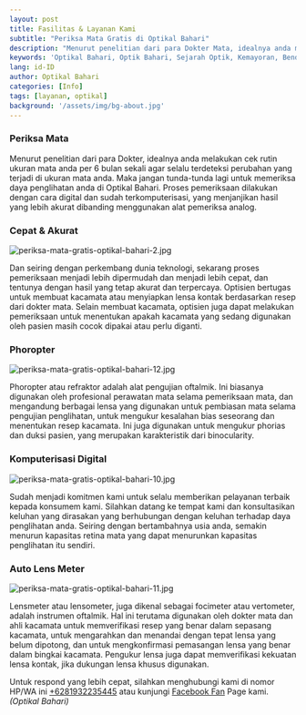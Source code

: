 ```yaml
---
layout: post
title: Fasilitas & Layanan Kami
subtitle: "Periksa Mata Gratis di Optikal Bahari"
description: "Menurut penelitian dari para Dokter Mata, idealnya anda melakukan cek rutin ukuran mata anda per 6 bulan sekali agar selalu terdeteksi perubahan yang terjadi di ukuran mata anda"
keywords: 'Optikal Bahari, Optik Bahari, Sejarah Optik, Kemayoran, Bendungan Jago, Benjo'
lang: id-ID
author: Optikal Bahari
categories: [Info]
tags: [layanan, optikal]
background: '/assets/img/bg-about.jpg'
---
```


<h3>Periksa Mata</h3>

<p class="aligncenter">

<p>Menurut penelitian dari para Dokter, idealnya anda melakukan cek rutin ukuran mata anda per 6 bulan sekali agar selalu terdeteksi perubahan yang terjadi di ukuran mata anda. Maka jangan tunda-tunda lagi untuk memeriksa daya penglihatan anda di Optikal Bahari. Proses pemeriksaan dilakukan dengan cara digital dan sudah terkomputerisasi, yang menjanjikan hasil yang lebih akurat dibanding menggunakan alat pemeriksa analog.</p> 

<h3>Cepat & Akurat</h3>

<p class="aligncenter">
<img data-src="/assets/img/posts/periksa-mata/periksa-mata-gratis-optikal-bahari-2.jpg" src="/assets/img/posts/periksa-mata/periksa-mata-gratis-optikal-bahari-2.jpg" class="rounded mx-auto d-block rounded-lg img-fluid shadow"  alt="periksa-mata-gratis-optikal-bahari-2.jpg"></p>

<p>Dan seiring dengan perkembang dunia teknologi, sekarang proses pemeriksaan menjadi lebih dipermudah dan menjadi lebih cepat, dan tentunya dengan hasil yang tetap akurat dan terpercaya. Optisien bertugas untuk membuat kacamata atau menyiapkan lensa kontak berdasarkan resep dari dokter mata. Selain membuat kacamata, optisien juga dapat melakukan pemeriksaan untuk menentukan apakah kacamata yang sedang digunakan oleh pasien masih cocok dipakai atau perlu diganti.</p> 

<h3>Phoropter</h3>

<p class="aligncenter">
<img data-src="/assets/img/posts/periksa-mata/periksa-mata-gratis-optikal-bahari-12.jpg" src="/assets/img/posts/periksa-mata/periksa-mata-gratis-optikal-bahari-12.jpg" class="rounded mx-auto d-block rounded-lg img-fluid shadow"  alt="periksa-mata-gratis-optikal-bahari-12.jpg"></p>

<p>Phoropter atau refraktor adalah alat pengujian oftalmik. Ini biasanya digunakan oleh profesional perawatan mata selama pemeriksaan mata, dan mengandung berbagai lensa yang digunakan untuk pembiasan mata selama pengujian penglihatan, untuk mengukur kesalahan bias seseorang dan menentukan resep kacamata. Ini juga digunakan untuk mengukur phorias dan duksi pasien, yang merupakan karakteristik dari binocularity.</p>

<h3>Komputerisasi Digital</h3>

<p class="aligncenter">
<img data-src="/assets/img/posts/periksa-mata/periksa-mata-gratis-optikal-bahari-10.jpg" src="/assets/img/posts/periksa-mata/periksa-mata-gratis-optikal-bahari-10.jpg" class="rounded mx-auto d-block rounded-lg img-fluid shadow"  alt="periksa-mata-gratis-optikal-bahari-10.jpg"></p>

<p>Sudah menjadi komitmen kami untuk selalu memberikan pelayanan terbaik kepada konsumem kami. Silahkan datang ke tempat kami dan konsultasikan keluhan yang dirasakan yang berhubungan dengan keluhan terhadap daya penglihatan anda. Seiring dengan bertambahnya usia anda, semakin menurun kapasitas retina mata yang dapat menurunkan kapasitas penglihatan itu sendiri.</p>

<h3>Auto Lens Meter</h3>

<p class="aligncenter">
<img data-src="/assets/img/posts/periksa-mata/periksa-mata-gratis-optikal-bahari-11.jpg" src="/assets/img/posts/periksa-mata/periksa-mata-gratis-optikal-bahari-11.jpg" class="rounded mx-auto d-block rounded-lg img-fluid shadow"  alt="periksa-mata-gratis-optikal-bahari-11.jpg"></p>

<p>Lensmeter atau lensometer, juga dikenal sebagai focimeter atau vertometer, adalah instrumen oftalmik. Hal ini terutama digunakan oleh dokter mata dan ahli kacamata untuk memverifikasi resep yang benar dalam sepasang kacamata, untuk mengarahkan dan menandai dengan tepat lensa yang belum dipotong, dan untuk mengkonfirmasi pemasangan lensa yang benar dalam bingkai kacamata. Pengukur lensa juga dapat memverifikasi kekuatan lensa kontak, jika dukungan lensa khusus digunakan.</p>
	
<p>Untuk respond yang lebih cepat, silahkan menghubungi kami di nomor HP/WA ini <a href="https://api.whatsapp.com/send?phone=6281932235445&text=Hallo%2C+saya+butuh+informasi+lebih+lanjut+mengenai+Optikal+Bahari" id="WhatsAppClick" class="WhatsAppCall" title="Call WhatsApp">+6281932235445</a> atau kunjungi <a href="https://www.facebook.com/optikalbahari" id="FBClick" title="Facebook Page Optikal Bahari" class="FacebookPage">Facebook Fan</a> Page kami. <em>(Optikal Bahari)</em></p>